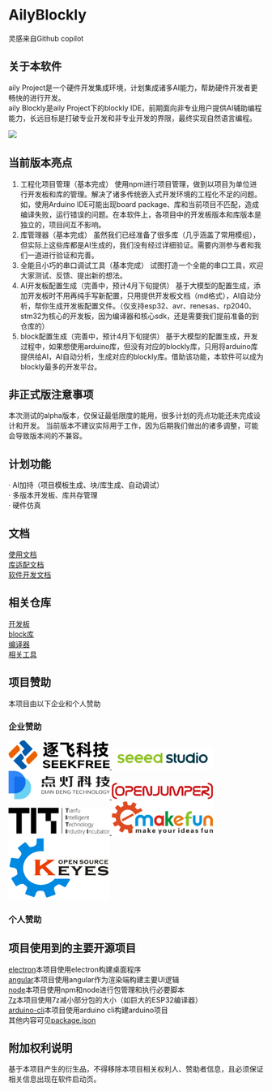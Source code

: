 # AilyBlockly
灵感来自Github copilot  
## 关于本软件
aily Project是一个硬件开发集成环境，计划集成诸多AI能力，帮助硬件开发者更畅快的进行开发。  
aily Blockly是aily Project下的blockly IDE，前期面向非专业用户提供AI辅助编程能力，长远目标是打破专业开发和非专业开发的界限，最终实现自然语言编程。  

<img src="./img/sf.webp" width=1000 />

## 当前版本亮点  
1. 工程化项目管理（基本完成）
使用npm进行项目管理，做到以项目为单位进行开发板和库的管理。解决了诸多传统嵌入式开发环境的工程化不足的问题。如，使用Arduino IDE可能出现board package、库和当前项目不匹配，造成编译失败，运行错误的问题。在本软件上，各项目中的开发板版本和库版本是独立的，项目间互不影响。
2. 库管理器（基本完成）
虽然我们已经准备了很多库（几乎涵盖了常用模组），但实际上这些库都是AI生成的，我们没有经过详细验证。需要内测参与者和我们一道进行验证和完善。
3. 全能且小巧的串口调试工具（基本完成）
试图打造一个全能的串口工具，欢迎大家测试、反馈、提出新的想法。
4. AI开发板配置生成（完善中，预计4月下旬提供）
基于大模型的配置生成，添加开发板时不用再纯手写新配置，只用提供开发板文档（md格式），AI自动分析，帮你生成开发板配置文件。（仅支持esp32、avr、renesas、rp2040、stm32为核心的开发板，因为编译器和核心sdk，还是需要我们提前准备的到仓库的）
5. block配置生成（完善中，预计4月下旬提供）
基于大模型的配置生成，开发过程中，如果想使用arduino库，但没有对应的blockly库，只用将arduino库提供给AI，AI自动分析，生成对应的blockly库。借助该功能，本软件可以成为blockly最多的开发平台。

## 非正式版注意事项  
本次测试的alpha版本，仅保证最低限度的能用，很多计划的亮点功能还未完成设计和开发。
当前版本不建议实际用于工作，因为后期我们做出的诸多调整，可能会导致版本间的不兼容。

## 计划功能
· AI加持（项目模板生成、块/库生成、自动调试）    
· 多版本开发板、库共存管理  
· 硬件仿真  

## 文档
[使用文档](https://aily.pro/doc)  
[库适配文档](https://github.com/ailyProject/aily-blockly-libraries/blob/main/%E5%BA%93%E8%A7%84%E8%8C%83.md)  
[软件开发文档](./develop.md)  

## 相关仓库
[开发板](https://github.com/ailyProject/aily-blockly-boards)  
[block库](https://github.com/ailyProject/aily-blockly-libraries)  
[编译器](https://github.com/ailyProject/aily-blockly-compilers)  
[相关工具](https://github.com/ailyProject/aily-project-tools)  

## 项目赞助
本项目由以下企业和个人赞助

### 企业赞助  
<a target="_blank" href="https://www.seekfree.cn/" >
    <img src=".\brand\seekfree\logo.png" alt="seekfree" width=200 />
</a>  
<a target="_blank" href="https://www.seeedstudio.com/" >
    <img src=".\brand\seeedstudio\logo.png" alt="seeedstudio" width=200 />
</a>  
<a target="_blank" href="https://www.diandeng.tech/" >
    <img src=".\brand\diandeng\logo.png" alt="diandeng" width=200 />
</a>  
<a target="_blank" href="https://www.openjumper.com/" >
    <img src=".\brand\openjumper\logo.png" alt="openjumper" width=200 />
</a>  
<a target="_blank" href="https://www.titlab.cn/" >
    <img src=".\brand\titlab\logo.png" alt="titlab" width=200 />
</a>  
<a target="_blank" href="https://www.emakefun.com" >
    <img src=".\brand\emakefun\logo.png" alt="emakefun" width=200 />
</a>  
<a target="_blank" href="http://www.keyes-robot.com/" >
    <img src=".\brand\keyes\logo.png" alt="keyes" width=200 />
</a>  


### 个人赞助   


## 项目使用到的主要开源项目
[electron]()本项目使用electron构建桌面程序  
[angular]()本项目使用angular作为渲染端构建主要UI逻辑  
[node]()本项目使用npm和node进行包管理和执行必要脚本  
[7z]()本项目使用7z减小部分包的大小（如巨大的ESP32编译器）  
[arduino-cli]()本项目使用arduino cli构建arduino项目  
其他内容可见[package.json](./package.json)  

## 附加权利说明  
基于本项目产生的衍生品，不得移除本项目相关权利人、赞助者信息，且必须保证相关信息出现在软件启动页。

